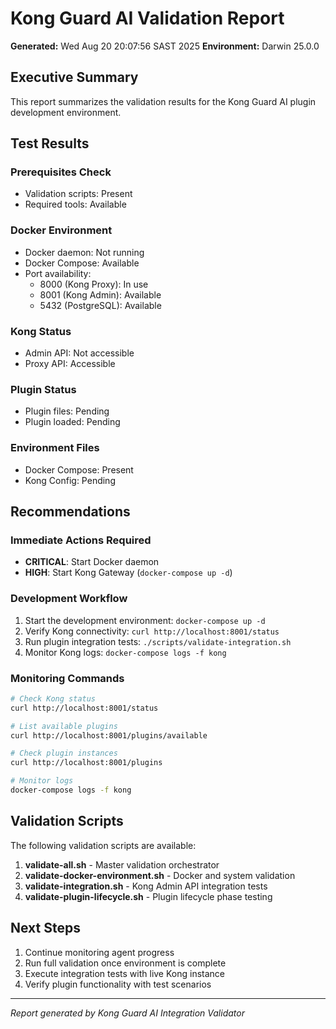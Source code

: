 # Kong Guard AI Validation Report

**Generated:** Wed Aug 20 20:07:56 SAST 2025
**Environment:** Darwin 25.0.0

## Executive Summary

This report summarizes the validation results for the Kong Guard AI plugin development environment.

## Test Results

### Prerequisites Check
- Validation scripts: Present
- Required tools: Available

### Docker Environment
- Docker daemon: Not running
- Docker Compose: Available
- Port availability: 
  - 8000 (Kong Proxy): In use
  - 8001 (Kong Admin): Available
  - 5432 (PostgreSQL): Available

### Kong Status
- Admin API: Not accessible
- Proxy API: Accessible

### Plugin Status
- Plugin files: Pending
- Plugin loaded: Pending

### Environment Files
- Docker Compose: Present
- Kong Config: Pending

## Recommendations

### Immediate Actions Required
- **CRITICAL**: Start Docker daemon
- **HIGH**: Start Kong Gateway (`docker-compose up -d`)

### Development Workflow
1. Start the development environment: `docker-compose up -d`
2. Verify Kong connectivity: `curl http://localhost:8001/status`
3. Run plugin integration tests: `./scripts/validate-integration.sh`
4. Monitor Kong logs: `docker-compose logs -f kong`

### Monitoring Commands
```bash
# Check Kong status
curl http://localhost:8001/status

# List available plugins
curl http://localhost:8001/plugins/available

# Check plugin instances
curl http://localhost:8001/plugins

# Monitor logs
docker-compose logs -f kong
```

## Validation Scripts

The following validation scripts are available:

1. **validate-all.sh** - Master validation orchestrator
2. **validate-docker-environment.sh** - Docker and system validation
3. **validate-integration.sh** - Kong Admin API integration tests
4. **validate-plugin-lifecycle.sh** - Plugin lifecycle phase testing

## Next Steps

1. Continue monitoring agent progress
2. Run full validation once environment is complete
3. Execute integration tests with live Kong instance
4. Verify plugin functionality with test scenarios

---
*Report generated by Kong Guard AI Integration Validator*
